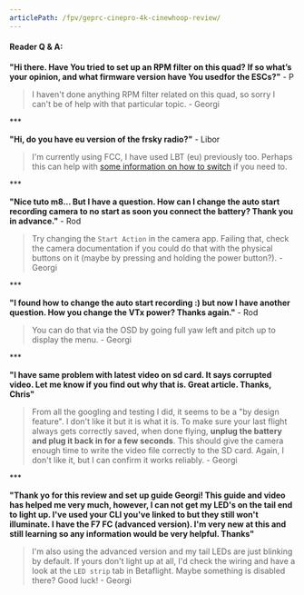```yaml
---
articlePath: /fpv/geprc-cinepro-4k-cinewhoop-review/
---
```


#### Reader Q & A:

**"Hi there. Have You tried to set up an RPM filter on this quad? If so what’s your opinion, and what firmware version have You usedfor the ESCs?"** - P

> I haven't done anything RPM filter related on this quad, so sorry I can't be of help with that particular topic. - Georgi

\*\*\*

**"Hi, do you have eu version of the frsky radio?"** - Libor

> I'm currently using FCC, I have used LBT (eu) previously too. Perhaps this can help with [some information on how to switch](/fpv/set-up-taranis-x-lite-update-opentx/#update) if you need to.

\*\*\*

**"Nice tuto m8... But I have a question. How can I change the auto start recording camera to no start as soon you connect the battery? Thank you in advance."** - Rod

> Try changing the `Start Action` in the camera app. Failing that, check the camera documentation if you could do that with the physical buttons on it (maybe by pressing and holding the power button?). - Georgi

\*\*\*

**"I found how to change the auto start recording :) but now I have another question. How you change the VTx power? Thanks again."** - Rod

> You can do that via the OSD by going full yaw left and pitch up to display the menu. - Georgi

\*\*\*

**"I have same problem with latest video on sd card. It says corrupted video. Let me know if you find out why that is. Great article. Thanks, Chris"**

> From all the googling and testing I did, it seems to be a "by design feature". I don't like it but it is what it is. To make sure your last flight always gets correctly saved, when done flying, **unplug the battery and plug it back in for a few seconds**. This should give the camera enough time to write the video file correctly to the SD card. Again, I don't like it, but I can confirm it works reliably. - Georgi

\*\*\*

**"Thank yo for this review and set up guide Georgi! This guide and video has helped me very much, however, I can not get my LED's on the tail end to light up. I've used your CLI you've linked to but they still won't illuminate. I have the F7 FC (advanced version). I'm very new at this and still learning so any information would be very helpful. Thanks"**

> I'm also using the advanced version and my tail LEDs are just blinking by default. If yours don't light up at all, I'd check the wiring and have a look at the `LED strip` tab in Betaflight. Maybe something is disabled there? Good luck! - Georgi
